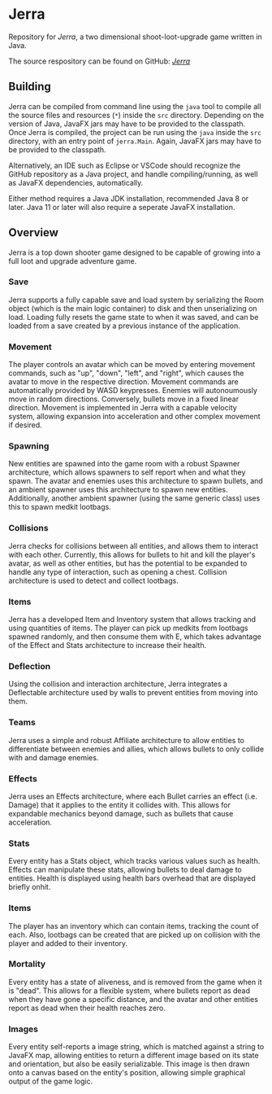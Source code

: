 # Jerra

Repository for *Jerra*, a two dimensional shoot-loot-upgrade game written in Java.

The source respository can be found on GitHub: [*Jerra*](https://github.com/HN67/Jerra)

## Building

Jerra can be compiled from command line using the `java` tool to compile all the source files and resources (`*`) inside the `src` directory. Depending on the version of Java, JavaFX jars may have to be provided to the classpath. Once Jerra is compiled, the project can be run using the `java` inside the `src` directory, with an entry point of `jerra.Main`. Again, JavaFX jars may have to be provided to the classpath.

Alternatively, an IDE such as Eclipse or VSCode should recognize the GitHub repository as a Java project, and handle compiling/running, as well as JavaFX dependencies, automatically.

Either method requires a Java JDK installation, recommended Java 8 or later. Java 11 or later will also require a seperate JavaFX installation.

## Overview

Jerra is a top down shooter game designed to be capable of growing into a full loot and upgrade adventure game.

### Save

Jerra supports a fully capable save and load system by serializing the Room object (which is the main logic container) to disk and then unserializing on load. Loading fully resets the game state to when it was saved, and can be loaded from a save created by a previous instance of the application.

### Movement

The player controls an avatar which can be moved by entering movement commands, such as "up", "down", "left", and "right", which causes the avatar to move in the respective direction. Movement commands are automatically provided by WASD keypresses. Enemies will autonoumously move in random directions. Conversely, bullets move in a fixed linear direction. Movement is implemented in Jerra with a capable velocity system, allowing expansion into acceleration and other complex movement if desired.

### Spawning

New entities are spawned into the game room with a robust Spawner architecture, which allows spawners to self report when and what they spawn. The avatar and enemies uses this architecture to spawn bullets, and an ambient spawner uses this architecture to spawn new entities. Additionally, another ambient spawner (using the same generic class) uses this to spawn medkit lootbags.

### Collisions

Jerra checks for collisions between all entities, and allows them to interact with each other. Currently, this allows for bullets to hit and kill the player's avatar, as well as other entities, but has the potential to be expanded to handle any type of interaction, such as opening a chest. Collision architecture is used to detect and collect lootbags.

### Items

Jerra has a developed Item and Inventory system that allows tracking and using quantities of items. The player can pick up medkits from lootbags spawned randomly, and then consume them with E, which takes advantage of the Effect and Stats architecture to increase their health.

### Deflection

Using the collision and interaction architecture, Jerra integrates a Deflectable architecture used by walls to prevent entities from moving into them.

### Teams

Jerra uses a simple and robust Affiliate architecture to allow entities to differentiate between enemies and allies, which allows bullets to only collide with and damage enemies.

### Effects

Jerra uses an Effects architecture, where each Bullet carries an effect (i.e. Damage) that it applies to the entity it collides with. This allows for expandable mechanics beyond damage, such as bullets that cause acceleration.

### Stats

Every entity has a Stats object, which tracks various values such as health. Effects can manipulate these stats, allowing bullets to deal damage to entities. Health is displayed using health bars overhead that are displayed briefly onhit.

### Items

The player has an inventory which can contain items, tracking the count of each. Also, lootbags can be created that are picked up on collision with the player and added to their inventory.

### Mortality

Every entity has a state of aliveness, and is removed from the game when it is "dead". This allows for a flexible system, where bullets report as dead when they have gone a specific distance, and the avatar and other entities report as dead when their health reaches zero.

### Images

Every entity self-reports a image string, which is matched against a string to JavaFX map, allowing entities to return a different image based on its state and orientation, but also be easily serializable. This image is then drawn onto a canvas based on the entity's position, allowing simple graphical output of the game logic.

